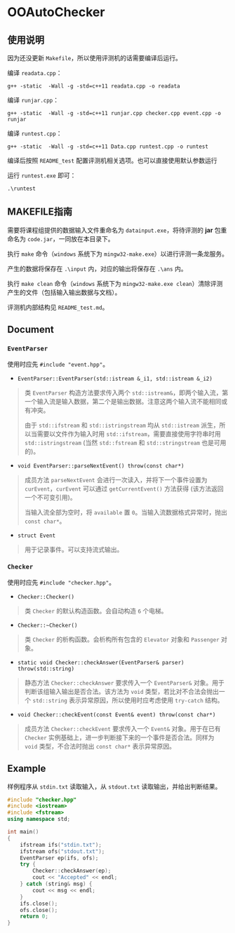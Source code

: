 # OOAutoChecker

## 使用说明

因为还没更新 `Makefile`，所以使用评测机的话需要编译后运行。

编译 `readata.cpp`：

```shell
g++ -static  -Wall -g -std=c++11 readata.cpp -o readata
```

编译 `runjar.cpp`：

```shell
g++ -static  -Wall -g -std=c++11 runjar.cpp checker.cpp event.cpp -o runjar
```

编译 `runtest.cpp`：

```shell
g++ -static  -Wall -g -std=c++11 Data.cpp runtest.cpp -o runtest
```

编译后按照 `README_test` 配置评测机相关选项。也可以直接使用默认参数运行

运行 `runtest.exe` 即可：

```shell
.\runtest
```

## MAKEFILE指南

需要将课程组提供的数据输入文件重命名为 `datainput.exe`，将待评测的 **jar** 包重命名为 `code.jar`，一同放在本目录下。

执行 `make` 命令（`windows` 系统下为 `mingw32-make.exe`）以进行评测一条龙服务。

产生的数据将保存在 `.\input` 内，对应的输出将保存在 `.\ans` 内。

执行 `make clean` 命令（`windows` 系统下为 `mingw32-make.exe clean`）清除评测产生的文件（包括输入输出数据与文档）。

评测机内部结构见 `README_test.md`。

## Document

### `EventParser`

使用时应先 `#include "event.hpp"`。

- `EventParser::EventParser(std::istream &_i1, std::istream &_i2)`

> 类 `EventParser` 构造方法要求传入两个 `std::istream&`，即两个输入流，第一个输入流是输入数据，第二个是输出数据。注意这两个输入流不能相同或有冲突。
>
> 由于 `std::ifstream` 和 `std::istringstream` 均从 `std::istream` 派生，所以当需要以文件作为输入时用 `std::ifstream`，需要直接使用字符串时用 `std::istringstream` (当然 `std::fstream` 和 `std::stringstream` 也是可用的)。

- `void EventParser::parseNextEvent() throw(const char*)`

> 成员方法 `parseNextEvent` 会进行一次读入，并将下一个事件设置为 `curEvent`，`curEvent` 可以通过 `getCurrentEvent()` 方法获得 (该方法返回一个不可变引用)。
> 
> 当输入流全部为空时，将 `available` 置 `0`。当输入流数据格式异常时，抛出 `const char*`。

- `struct Event`
> 用于记录事件。可以支持流式输出。

### `Checker`

使用时应先 `#include "checker.hpp"`。

- `Checker::Checker()`
> 类 `Checker` 的默认构造函数。会自动构造 `6` 个电梯。

- `Checker::~Checker()`
> 类 `Checker` 的析构函数。会析构所有包含的 `Elevator` 对象和 `Passenger` 对象。

- `static void Checker::checkAnswer(EventParser& parser) throw(std::string)`
> 静态方法 `Checker::checkAnswer` 要求传入一个 `EventParser&` 对象。用于判断该组输入输出是否合法。该方法为 `void` 类型，若比对不合法会抛出一个 `std::string` 表示异常原因，所以使用时应考虑使用 `try-catch` 结构。

- `void Checker::checkEvent(const Event& event) throw(const char*)`
> 成员方法 `Checker::checkEvent` 要求传入一个 `Event&` 对象。用于在已有 `Checker` 实例基础上，进一步判断接下来的一个事件是否合法。同样为 `void` 类型，不合法时抛出 `const char*` 表示异常原因。

## Example

样例程序从 `stdin.txt` 读取输入，从 `stdout.txt` 读取输出，并给出判断结果。

```cpp
#include "checker.hpp"
#include <iostream>
#include <fstream>
using namespace std;

int main()
{
    ifstream ifs("stdin.txt");
    ifstream ofs("stdout.txt");
    EventParser ep(ifs, ofs);
    try {
        Checker::checkAnswer(ep);
        cout << "Accepted" << endl;
    } catch (string& msg) {
        cout << msg << endl;
    }
    ifs.close();
    ofs.close();
    return 0;
}
```
